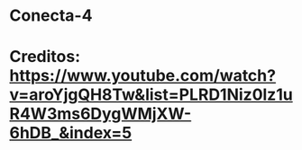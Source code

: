 # Conecta-4
# Creditos: https://www.youtube.com/watch?v=aroYjgQH8Tw&list=PLRD1Niz0lz1uR4W3ms6DygWMjXW-6hDB_&index=5
